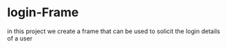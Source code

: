 # login-Frame
in this project we create a frame that can be used to solicit the login details of a user

